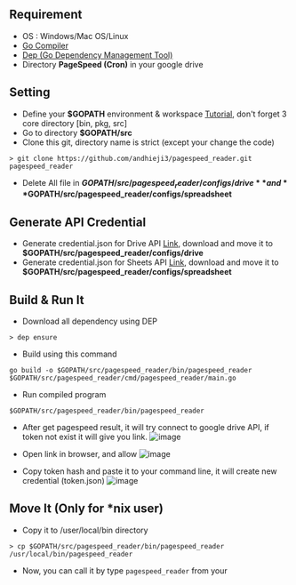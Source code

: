 ## Requirement
* OS : Windows/Mac OS/Linux
* [Go Compiler](https://golang.org/doc/install)
* [Dep (Go Dependency Management Tool)](https://github.com/golang/dep)
* Directory **PageSpeed (Cron)** in your google drive

## Setting
* Define your **$GOPATH** environment & workspace [Tutorial](https://dasarpemrogramangolang.novalagung.com/3-gopath-dan-workspace.html), don't forget 3 core directory [bin, pkg, src]
* Go to directory **$GOPATH/src**
* Clone this git, directory name is strict (except your change the code)
```
> git clone https://github.com/andhieji3/pagespeed_reader.git pagespeed_reader
```
* Delete All file in **$GOPATH/src/pagespeed_reader/configs/drive** and **$GOPATH/src/pagespeed_reader/configs/spreadsheet**

## Generate API Credential
* Generate credential.json for Drive API [Link](https://developers.google.com/drive/api/v3/quickstart/go), download and move it to **$GOPATH/src/pagespeed_reader/configs/drive**
* Generate credential.json for Sheets API [Link](https://developers.google.com/sheets/api/quickstart/go), download and move it to **$GOPATH/src/pagespeed_reader/configs/spreadsheet**

## Build & Run It
* Download all dependency using DEP
```
> dep ensure
```
* Build using this command
```
go build -o $GOPATH/src/pagespeed_reader/bin/pagespeed_reader $GOPATH/src/pagespeed_reader/cmd/pagespeed_reader/main.go
```
* Run compiled program
```
$GOPATH/src/pagespeed_reader/bin/pagespeed_reader 
```
* After get pagespeed result, it will try connect to google drive API, if token not exist it will give you link.
![image](https://user-images.githubusercontent.com/31300105/52934192-48b68200-3388-11e9-8481-bba3c4f267dd.png)

* Open link in browser, and allow
![image](https://user-images.githubusercontent.com/31300105/52934245-67b51400-3388-11e9-9954-a37d4df93aad.png)

* Copy token hash and paste it to your command line, it will create new credential (token.json)
![image](https://user-images.githubusercontent.com/31300105/52934287-8f0be100-3388-11e9-9fa6-2a331769f260.png)

## Move It (Only for \*nix user)
* Copy it to /user/local/bin directory
```
> cp $GOPATH/src/pagespeed_reader/bin/pagespeed_reader /usr/local/bin/pagespeed_reader
```
* Now, you can call it by type ```pagespeed_reader``` from your
